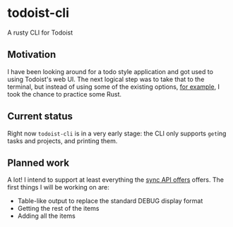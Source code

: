 # todoist-cli
A rusty CLI for Todoist

## Motivation
I have been looking around for a todo style application and got used to using Todoist's web UI. The next logical step was to take that to the terminal, but instead of using some of the existing options, [for example](https:://github.com/sachaos/todoist), I took the chance to practice some Rust.

## Current status
Right now `todoist-cli` is in a very early stage: the CLI only supports `get`ing tasks and projects, and printing them.

## Planned work
A lot! I intend to support at least everything the [sync API offers](https://developer.todoist.com/sync/v8/#) offers. The first things I will be working on are:
* Table-like output to replace the standard DEBUG display format
* Getting the rest of the items
* Adding all the items
